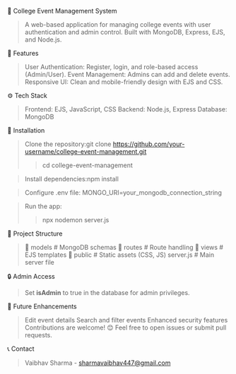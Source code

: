 📅 College Event Management System
>A web-based application for managing college events with user authentication and admin control. Built with MongoDB, Express, EJS, and Node.js.

🌟 Features
>User Authentication: Register, login, and role-based access (Admin/User).
>Event Management: Admins can add and delete events.
>Responsive UI: Clean and mobile-friendly design with EJS and CSS.

⚙️ Tech Stack
>Frontend: EJS, JavaScript, CSS
>Backend: Node.js, Express
>Database: MongoDB

🚀 Installation
> Clone the repository:git clone https://github.com/your-username/college-event-management.git
>> cd college-event-management

> Install dependencies:npm install

> Configure .env file: MONGO_URI=your_mongodb_connection_string
 
> Run the app:
>> npx nodemon server.js
 

📄 Project Structure

> 📁 models        # MongoDB schemas
> 📁 routes        # Route handling
> 📁 views         # EJS templates
> 📁 public        # Static assets (CSS, JS)
> server.js        # Main server file


🔒 Admin Access
>Set **isAdmin** to true in the database for admin privileges.


📌 Future Enhancements
> Edit event details
> Search and filter events
> Enhanced security features
> Contributions are welcome! 😊
> Feel free to open issues or submit pull requests.

📞 Contact
>Vaibhav Sharma - sharmavaibhav447@gmail.com

